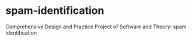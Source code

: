 # spam-identification
Comprehensive Design and Practice Project of Software and Theory: spam identification
